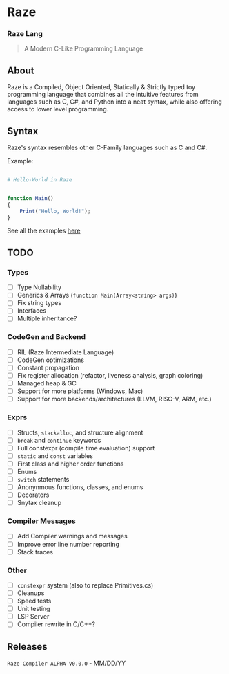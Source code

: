 # Raze

### Raze Lang

<!-- ![Raze-Logo](https://theaustincommon.com/wp-content/uploads/2015/11/Your-Logo-Here.png) -->

> A Modern C-Like Programming Language

## About

Raze is a Compiled, Object Oriented, Statically & Strictly typed toy programming language that combines all the intuitive features from languages such as C, C#, and Python into a neat syntax, while also offering access to lower level programming.

## Syntax

Raze's syntax resembles other C-Family languages such as C and C#.

Example:

```py 

# Hello-World in Raze

```

```js

function Main()
{
    Print("Hello, World!");
}

```

See all the examples [here](Raze-Driver/Examples)

<!-- ## How to Install and Run



![](https://miro.medium.com/max/1400/1*zGZSsGmCMrAF3PEkrvUgKg.gif) -->

## TODO
### Types
- [ ] Type Nullability 
- [ ] Generics & Arrays (`function Main(Array<string> args)`)
- [ ] Fix string types
- [ ] Interfaces
- [ ] Multiple inheritance?
### CodeGen and Backend
- [ ] RIL (Raze Intermediate Language)
- [ ] CodeGen optimizations
- [ ] Constant propagation
- [ ] Fix register allocation (refactor, liveness analysis, graph coloring)
- [ ] Managed heap & GC
- [ ] Support for more platforms (Windows, Mac)
- [ ] Support for more backends/architectures (LLVM, RISC-V, ARM, etc.)
### Exprs
- [ ] Structs, `stackalloc`, and structure alignment
- [ ] `break` and `continue` keywords
- [ ] Full constexpr (compile time evaluation) support
- [ ] `static` and `const` variables
- [ ] First class and higher order functions
- [ ] Enums
- [ ] `switch` statements
- [ ] Anonynmous functions, classes, and enums
- [ ] Decorators
- [ ] Snytax cleanup
### Compiler Messages
- [ ] Add Compiler warnings and messages
- [ ] Improve error line number reporting
- [ ] Stack traces
### Other
- [ ] `constexpr` system (also to replace Primitives.cs)
- [ ] Cleanups
- [ ] Speed tests
- [ ] Unit testing
- [ ] LSP Server
- [ ] Compiler rewrite in C/C++?

## Releases

`Raze Compiler ALPHA V0.0.0`  - MM/DD/YY
